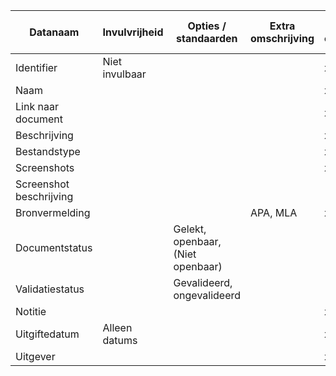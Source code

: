 | Datanaam                | Invulvrijheid | Opties / standaarden              | Extra omschrijving | Invoeren van onderzoeksdata | Visuele weergave van onderzoeksdata |
|-------------------------|---------------|-----------------------------------|--------------------|------------------------------------------|--------------------------------------------------|
| Identifier                      | Niet invulbaar              |                                   |                    | x                                        | x                  |
| Naam                    |               |                                   |                    | x                                        | x                                                |
| Link naar document      |               |                                   |                    | x                                        |                                                  |
| Beschrijving            |               |                                   |                    | x                                        |                                                  |
| Bestandstype            |               |                                   |                    | x                                        |                                                  |
| Screenshots             |               |                                   |                    | x                                        | x                                                |
| Screenshot beschrijving |               |                                   |                    |                                          | (screenshot bestandsnaam)                        |
| Bronvermelding          |               |                                   | APA, MLA           | x                                        | x                                                |
| Documentstatus          |               | Gelekt, openbaar, (Niet openbaar) |                    |                                          |                                                  |
| Validatiestatus         |               | Gevalideerd, ongevalideerd        |                    |                                          |                                                  |
| Notitie                 |               |                                   |                    | x                                        | (uitgesloten)                                    |
| Uitgiftedatum           | Alleen datums |                                   |                    | x                                        | x                                                |
| Uitgever                |               |                                   |                    | x                                        | x                                                |